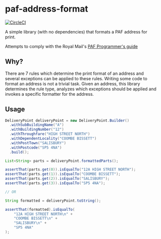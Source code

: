 paf-address-format
===

[![CircleCI](https://circleci.com/gh/steinfletcher/paf-address-format.svg?style=svg&circle-token=bd07a471e0058fe5d3334d035939573e00dfcc47)](https://circleci.com/gh/steinfletcher/paf-address-format)

A simple library (with no dependencies) that formats a PAF address for print.

Attempts to comply with the Royal Mail's [PAF Programmer's guide](http://www.royalmail.com/sites/default/files/docs/pdf/programmers_guide_edition_7_v5.pdf)

## Why?

There are 7 rules which determine the print format of an address and several exceptions can be applied to these rules.
 Writing some code to format an address is not a trivial task.  Given an address, this library determines the rule type, 
 analyzes which exceptions should be applied and invokes a specific formatter for the address.

## Usage

```java
DeliveryPoint deliveryPoint = new DeliveryPoint.Builder()
  .withSubBuildingName("A")
  .withBuildingNumber("12")
  .withThroughfare("HIGH STREET NORTH")
  .withDependentLocality("COOMBE BISSETT")
  .withPostTown("SALISBURY")
  .withPostcode("SP5 4NA")
  .build();

List<String> parts = deliveryPoint.formattedParts();

assertThat(parts.get(0)).isEqualTo("12A HIGH STREET NORTH");
assertThat(parts.get(1)).isEqualTo("COOMBE BISSETT");
assertThat(parts.get(2)).isEqualTo("SALISBURY");
assertThat(parts.get(3)).isEqualTo("SP5 4NA");

// OR

String formatted = deliveryPoint.toString();

assertThat(formatted).isEqualTo(
    "12A HIGH STREET NORTH\n" +
    "COOMBE BISSETT\n" +
    "SALISBURY\n" +
    "SP5 4NA"
);

```

